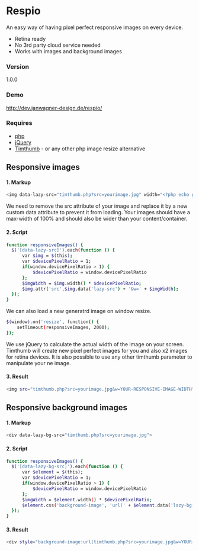 # Respio
An easy way of having pixel perfect responsive images on every device.

  - Retina ready
  - No 3rd party cloud service needed
  - Works with images and background images

### Version
1.0.0

### Demo
http://dev.janwagner-design.de/respio/

### Requires

* [php]
* [jQuery]
* [Timthumb] - or any other php image resize alternative

## Responsive images
#### 1. Markup
```sh
<img data-lazy-src="timthumb.php?src=yourimage.jpg" width="<?php echo getimagesize('yourimage.jpg')[0] ;?>">
```
We need to remove the src attribute of your image and replace it by a new custom data attribute to prevent it from loading. Your images should have a max-width of 100% and should also be wider than your content/container.
#### 2. Script
```sh
function responsiveImages() {
  $('[data-lazy-src]').each(function () {
      var $img = $(this);
      var $devicePixelRatio = 1;
      if(window.devicePixelRatio > 1) {
          $devicePixelRatio = window.devicePixelRatio
      };
      $imgWidth = $img.width() * $devicePixelRatio;
      $img.attr('src',$img.data('lazy-src') + '&w=' + $imgWidth);
  });
}
```
We can also load a new generatrd image on window resize.  
```sh
$(window).on('resize', function() {
    setTimeout(responsiveImages, 2000);
});
```

We use jQuery to calculate the actual width of the image on your screen. Timthumb will create new pixel perfect images for you and also x2 images for retina devices. It is also possible to use any other timthumb parameter to manipulate your ne image.  
#### 3. Result
```sh
<img src="timthumb.php?src=yourimage.jpg&w=YOUR-RESPONSIVE-IMAGE-WIDTH">
```
## Responsive background images
#### 1. Markup
```sh
<div data-lazy-bg-src="timthumb.php?src=yourimage.jpg">
```
#### 2. Script
```sh
function responsiveImages() {
  $('[data-lazy-bg-src]').each(function () {
      var $element = $(this);
      var $devicePixelRatio = 1;
      if(window.devicePixelRatio > 1) {
          $devicePixelRatio = window.devicePixelRatio
      };
      $imgWidth = $element.width() * $devicePixelRatio;
      $element.css('background-image', 'url(' + $element.data('lazy-bg-src') + '&w=' + $imgWidth + ')');
  });
}
```
#### 3. Result
```sh
<div style="background-image:url(timthumb.php?src=yourimage.jpg&w=YOUR-RESPONSIVE-IMAGE-WIDTH)">
```

[//]: # 
   [timthumb]: <http://www.binarymoon.co.uk/2010/08/timthumb/>
   [jQuery]: <http://jquery.com/>
   [php]: <https://secure.php.net/>
